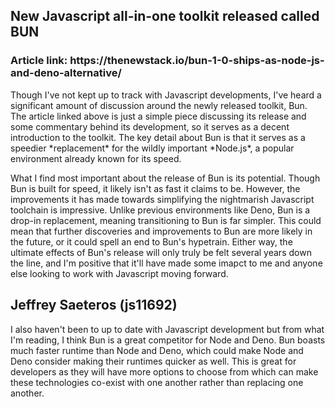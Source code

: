 <h2>New Javascript all-in-one toolkit released called BUN </h2>

<h3>Article link: https://thenewstack.io/bun-1-0-ships-as-node-js-and-deno-alternative/</h3>


<p>Though I've not kept up to track with Javascript developments, I've heard a significant amount of discussion around the newly released toolkit, Bun. The article linked above is just a simple piece discussing its release and some commentary behind its development, so it serves as a decent introduction to the toolkit. The key detail about Bun is that it serves as a speedier *replacement* for the wildly important *Node.js*, a popular environment already known for its speed. 
</p>

<p>What I find most important about the release of Bun is its potential. Though Bun is built for speed, it likely isn't as fast it claims to be. However, the improvements it has made towards simplifying the nightmarish Javascript toolchain is impressive. Unlike previous environments like Deno, Bun is a drop-in replacement, meaning transitioning to Bun is far simpler. This could mean that further discoveries and improvements to Bun are more likely in the future, or it could spell an end to Bun's hypetrain. Either way, the ultimate effects of Bun's release will only truly be felt several years down the line, and I'm positive that it'll have made some imapct to me and anyone else looking to work with Javascript moving forward.</p>

## Jeffrey Saeteros (js11692)

I also haven't been to up to date with Javascript development but from what I'm reading, I think Bun is a great competitor for Node and Deno. 
Bun boasts much faster runtime than Node and Deno, which could make Node and Deno consider making their runtimes quicker as well. This is great 
for developers as they will have more options to choose from which can make these technologies co-exist with one another rather than replacing one 
another.